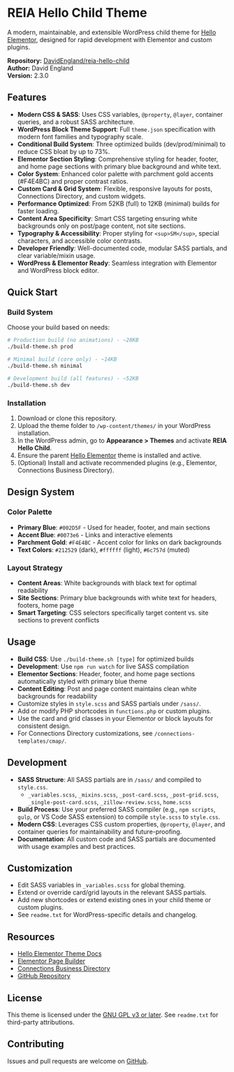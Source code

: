 # REIA Hello Child Theme

A modern, maintainable, and extensible WordPress child theme for [Hello Elementor](https://wordpress.org/themes/hello-elementor/), designed for rapid development with Elementor and custom plugins.

**Repository:** [DavidEngland/reia-hello-child](https://github.com/DavidEngland/reia-hello-child)  
**Author:** David England  
**Version:** 2.3.0

## Features

- **Modern CSS & SASS**: Uses CSS variables, `@property`, `@layer`, container queries, and a robust SASS architecture.
- **WordPress Block Theme Support**: Full `theme.json` specification with modern font families and typography scale.
- **Conditional Build System**: Three optimized builds (dev/prod/minimal) to reduce CSS bloat by up to 73%.
- **Elementor Section Styling**: Comprehensive styling for header, footer, and home page sections with primary blue background and white text.
- **Color System**: Enhanced color palette with parchment gold accents (#F4E4BC) and proper contrast ratios.
- **Custom Card & Grid System**: Flexible, responsive layouts for posts, Connections Directory, and custom widgets.
- **Performance Optimized**: From 52KB (full) to 12KB (minimal) builds for faster loading.
- **Content Area Specificity**: Smart CSS targeting ensuring white backgrounds only on post/page content, not site sections.
- **Typography & Accessibility**: Proper styling for `<sup>SM</sup>`, special characters, and accessible color contrasts.
- **Developer Friendly**: Well-documented code, modular SASS partials, and clear variable/mixin usage.
- **WordPress & Elementor Ready**: Seamless integration with Elementor and WordPress block editor.

## Quick Start

### Build System
Choose your build based on needs:

```bash
# Production build (no animations) - ~28KB
./build-theme.sh prod

# Minimal build (core only) - ~14KB  
./build-theme.sh minimal

# Development build (all features) - ~52KB
./build-theme.sh dev
```

### Installation

1. Download or clone this repository.
2. Upload the theme folder to `/wp-content/themes/` in your WordPress installation.
3. In the WordPress admin, go to **Appearance > Themes** and activate **REIA Hello Child**.
4. Ensure the parent [Hello Elementor](https://wordpress.org/themes/hello-elementor/) theme is installed and active.
5. (Optional) Install and activate recommended plugins (e.g., Elementor, Connections Business Directory).

## Design System

### Color Palette
- **Primary Blue**: `#002D5F` - Used for header, footer, and main sections
- **Accent Blue**: `#0073e6` - Links and interactive elements
- **Parchment Gold**: `#F4E4BC` - Accent color for links on dark backgrounds
- **Text Colors**: `#212529` (dark), `#ffffff` (light), `#6c757d` (muted)

### Layout Strategy
- **Content Areas**: White backgrounds with black text for optimal readability
- **Site Sections**: Primary blue backgrounds with white text for headers, footers, home page
- **Smart Targeting**: CSS selectors specifically target content vs. site sections to prevent conflicts

## Usage

- **Build CSS**: Use `./build-theme.sh [type]` for optimized builds
- **Development**: Use `npm run watch` for live SASS compilation
- **Elementor Sections**: Header, footer, and home page sections automatically styled with primary blue theme
- **Content Editing**: Post and page content maintains clean white backgrounds for readability
- Customize styles in `style.scss` and SASS partials under `/sass/`.
- Add or modify PHP shortcodes in `functions.php` or custom plugins.
- Use the card and grid classes in your Elementor or block layouts for consistent design.
- For Connections Directory customizations, see `/connections-templates/cmap/`.

## Development

- **SASS Structure**: All SASS partials are in `/sass/` and compiled to `style.css`.
    - `_variables.scss`, `_mixins.scss`, `_post-card.scss`, `_post-grid.scss`, `_single-post-card.scss`, `_zillow-review.scss`, `home.scss`
- **Build Process**: Use your preferred SASS compiler (e.g., `npm scripts`, `gulp`, or VS Code SASS extension) to compile `style.scss` to `style.css`.
- **Modern CSS**: Leverages CSS custom properties, `@property`, `@layer`, and container queries for maintainability and future-proofing.
- **Documentation**: All custom code and SASS partials are documented with usage examples and best practices.

## Customization

- Edit SASS variables in `_variables.scss` for global theming.
- Extend or override card/grid layouts in the relevant SASS partials.
- Add new shortcodes or extend existing ones in your child theme or custom plugins.
- See `readme.txt` for WordPress-specific details and changelog.

## Resources

- [Hello Elementor Theme Docs](https://developers.elementor.com/docs/hello-elementor-theme/)
- [Elementor Page Builder](https://elementor.com/)
- [Connections Business Directory](https://connections-pro.com/)
- [GitHub Repository](https://github.com/DavidEngland/reia-hello-child)

## License

This theme is licensed under the [GNU GPL v3 or later](https://www.gnu.org/licenses/gpl-3.0.html). See `readme.txt` for third-party attributions.

## Contributing

Issues and pull requests are welcome on [GitHub](https://github.com/DavidEngland/reia-hello-child).
